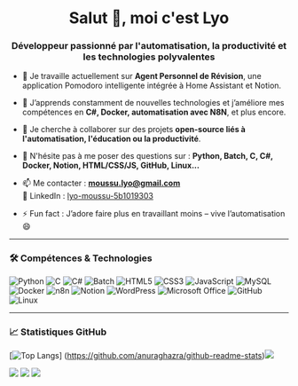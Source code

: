 <h1 align="center">Salut 👋, moi c'est Lyo</h1>
<h3 align="center">Développeur passionné par l'automatisation, la productivité et les technologies polyvalentes</h3>

- 🔭 Je travaille actuellement sur **Agent Personnel de Révision**, une application Pomodoro intelligente intégrée à Home Assistant et Notion.

- 🌱 J’apprends constamment de nouvelles technologies et j’améliore mes compétences en **C#, Docker, automatisation avec N8N**, et plus encore.

- 👯 Je cherche à collaborer sur des projets **open-source liés à l'automatisation, l'éducation ou la productivité**.

- 💬 N'hésite pas à me poser des questions sur :
  **Python, Batch, C, C#, Docker, Notion, HTML/CSS/JS, GitHub, Linux...**

- 📫 Me contacter : **moussu.lyo@gmail.com**  
  💼 LinkedIn : [lyo-moussu-5b1019303](https://www.linkedin.com/in/lyo-moussu-5b1019303)

- ⚡ Fun fact : J’adore faire plus en travaillant moins – vive l’automatisation 😄

---

### 🛠️ Compétences & Technologies

![Python](https://img.shields.io/badge/-Python-3776AB?style=flat&logo=python&logoColor=white)
![C](https://img.shields.io/badge/-C-A8B9CC?style=flat&logo=c&logoColor=white)
![C#](https://img.shields.io/badge/-C%23-239120?style=flat&logo=c-sharp&logoColor=white)
![Batch](https://img.shields.io/badge/-Batch-4B4B4B?style=flat)
![HTML5](https://img.shields.io/badge/-HTML5-E34F26?style=flat&logo=html5&logoColor=white)
![CSS3](https://img.shields.io/badge/-CSS3-1572B6?style=flat&logo=css3&logoColor=white)
![JavaScript](https://img.shields.io/badge/-JavaScript-F7DF1E?style=flat&logo=javascript&logoColor=black)
![MySQL](https://img.shields.io/badge/-MySQL-4479A1?style=flat&logo=mysql&logoColor=white)
![Docker](https://img.shields.io/badge/-Docker-2496ED?style=flat&logo=docker&logoColor=white)
![n8n](https://img.shields.io/badge/-n8n-FE602F?style=flat&logo=n8n&logoColor=white)
![Notion](https://img.shields.io/badge/-Notion-000000?style=flat&logo=notion&logoColor=white)
![WordPress](https://img.shields.io/badge/-WordPress-21759B?style=flat&logo=wordpress&logoColor=white)
![Microsoft Office](https://img.shields.io/badge/-Office-D83B01?style=flat&logo=microsoft-office&logoColor=white)
![GitHub](https://img.shields.io/badge/-GitHub-181717?style=flat&logo=github&logoColor=white)
![Linux](https://img.shields.io/badge/-Linux-FCC624?style=flat&logo=linux&logoColor=black)

---

### 📈 Statistiques GitHub
[![Top Langs](https://github-readme-stats.vercel.app/api/top-langs/?username=TisaTHor08&layout=donut&theme=aura_dark&hide=TeX,Makefile,Dockerfile,Batchfile,PowerShell,YAML,JSON)]
(https://github.com/anuraghazra/github-readme-stats)![](http://github-profile-summary-cards.vercel.app/api/cards/stats?username=TisaTHor08&theme=aura_dark)

![](http://github-profile-summary-cards.vercel.app/api/cards/profile-details?username=TisaTHor08&theme=aura_dark)
![](http://github-profile-summary-cards.vercel.app/api/cards/repos-per-language?username=TisaTHor08&theme=aura_dark)
![](http://github-profile-summary-cards.vercel.app/api/cards/productive-time?username=TisaTHor08&theme=aura_dark&utcOffset=8)

